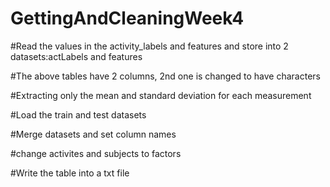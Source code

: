# GettingAndCleaningWeek4
#Read the values in the activity_labels and features and store into 2 datasets:actLabels and features

#The above tables have 2 columns, 2nd one is changed to have characters

#Extracting only the mean and standard deviation for each measurement

#Load the train and test datasets

#Merge datasets and set column names

#change activites and subjects to factors

#Write the table into a txt file

